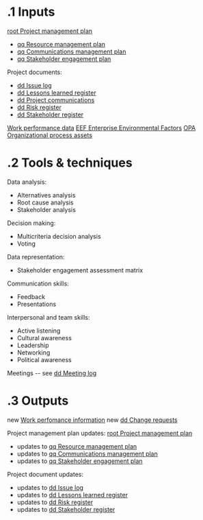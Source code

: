 # .1 Inputs
[root Project management plan](../Project%20Management%20Plans/root%20Project%20management%20plan.md)
* [qq Resource management plan](../Project%20Management%20Plans/qq%20Resource%20management%20plan.md)
* [qq Communications management plan](../Project%20Management%20Plans/qq%20Communications%20management%20plan.md)
* [qq Stakeholder engagement plan](../Project%20Management%20Plans/qq%20Stakeholder%20engagement%20plan.md)

Project documents:
* [dd Issue log](../Project%20Documents/dd%20Issue%20log.md)
* [dd Lessons learned register](../Project%20Documents/dd%20Lessons%20learned%20register.md)
* [dd Project communications](../Project%20Documents/dd%20Project%20communications.md)
* [dd Risk register](../Project%20Documents/dd%20Risk%20register.md)
* [dd Stakeholder register](../Project%20Documents/dd%20Stakeholder%20register.md)

[Work performance data](../0meta_lost_and_found/Work%20performance%20data.md)
[EEF Enterprise Environmental Factors](../EEF%20Enterprise%20Environmental%20Factors.md)
[OPA Organizational process assets](../OPA%20Organizational%20process%20assets.md)

# .2 Tools & techniques
Data analysis:
* Alternatives analysis
* Root cause analysis
* Stakeholder analysis

Decision making:
* Multicriteria decision analysis
* Voting

Data representation:
* Stakeholder engagement assessment matrix

Communication skills:
* Feedback
* Presentations

Interpersonal and team skills:
* Active listening
* Cultural awareness
* Leadership
* Networking
* Political awareness

Meetings -- see [dd Meeting log](../Project%20Documents/dd%20Meeting%20log.md)

# .3 Outputs
new [Work perfomance information](../0meta_lost_and_found/Work%20perfomance%20information.md)
new [dd Change requests](../Project%20Documents/dd%20Change%20requests.md)

Project management plan updates: [root Project management plan](../Project%20Management%20Plans/root%20Project%20management%20plan.md)
* updates to [qq Resource management plan](../Project%20Management%20Plans/qq%20Resource%20management%20plan.md)
* updates to [qq Communications management plan](../Project%20Management%20Plans/qq%20Communications%20management%20plan.md)
* updates to [qq Stakeholder engagement plan](../Project%20Management%20Plans/qq%20Stakeholder%20engagement%20plan.md)

Project document updates:
* updates to [dd Issue log](../Project%20Documents/dd%20Issue%20log.md)
* updates to [dd Lessons learned register](../Project%20Documents/dd%20Lessons%20learned%20register.md)
* updates to [dd Risk register](../Project%20Documents/dd%20Risk%20register.md)
* updates to [dd Stakeholder register](../Project%20Documents/dd%20Stakeholder%20register.md)

